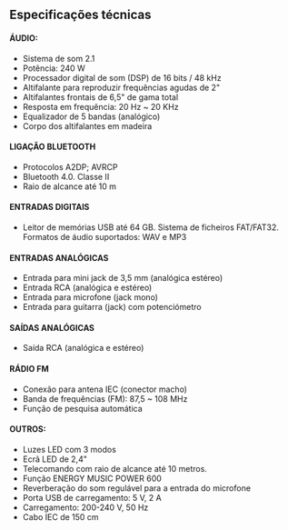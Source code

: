 ## Especificações técnicas

#### ÁUDIO:
- Sistema de som 2.1
- Potência: 240 W 
- Processador digital de som (DSP) de 16 bits / 48 kHz
- Altifalante para reproduzir frequências agudas de 2"
- Altifalantes frontais de 6,5" de gama total
- Resposta em frequência: 20 Hz ~ 20 KHz
- Equalizador de 5 bandas (analógico)
- Corpo dos altifalantes em madeira

#### LIGAÇÃO BLUETOOTH
- Protocolos A2DP; AVRCP
- Bluetooth 4.0. Classe II 
- Raio de alcance até 10 m

#### ENTRADAS DIGITAIS
- Leitor de memórias USB até 64 GB. Sistema de ficheiros FAT/FAT32. Formatos de áudio suportados: WAV e MP3

#### ENTRADAS ANALÓGICAS
- Entrada para mini jack de 3,5 mm (analógica estéreo)
- Entrada RCA (analógica e estéreo) 
- Entrada para microfone (jack mono) 
- Entrada para guitarra (jack) com potenciómetro

#### SAÍDAS ANALÓGICAS
- Saída RCA (analógica e estéreo)

#### RÁDIO FM
- Conexão para antena IEC (conector macho)
- Banda de frequências (FM): 87,5 ~ 108 MHz
- Função de pesquisa automática

#### OUTROS:
- Luzes LED com 3 modos
- Ecrã LED de 2,4"
- Telecomando com raio de alcance até 10 metros.
- Função ENERGY MUSIC POWER 600
- Reverberação do som regulável para a entrada do microfone 
- Porta USB de carregamento: 5 V, 2 A
- Carregamento: 200-240 V, 50 Hz
- Cabo IEC de 150 cm
